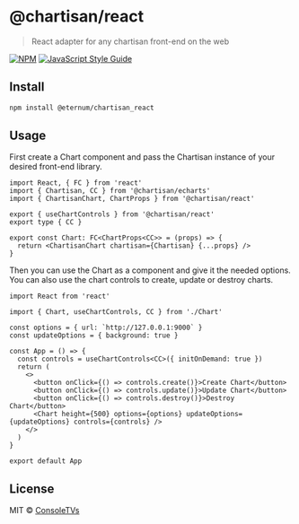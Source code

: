 # @chartisan/react

> React adapter for any chartisan front-end on the web

[![NPM](https://img.shields.io/npm/v/@chartisan/react.svg)](https://www.npmjs.com/package/@chartisan/react) [![JavaScript Style Guide](https://img.shields.io/badge/code_style-standard-brightgreen.svg)](https://standardjs.com)

## Install

```bash
npm install @eternum/chartisan_react
```

## Usage

First create a Chart component and pass the Chartisan instance of your desired front-end library.

```tsx
import React, { FC } from 'react'
import { Chartisan, CC } from '@chartisan/echarts'
import { ChartisanChart, ChartProps } from '@chartisan/react'

export { useChartControls } from '@chartisan/react'
export type { CC }

export const Chart: FC<ChartProps<CC>> = (props) => {
  return <ChartisanChart chartisan={Chartisan} {...props} />
}
```

Then you can use the Chart as a component and give it the needed options. You can also use the
chart controls to create, update or destroy charts.

```tsx
import React from 'react'

import { Chart, useChartControls, CC } from './Chart'

const options = { url: `http://127.0.0.1:9000` }
const updateOptions = { background: true }

const App = () => {
  const controls = useChartControls<CC>({ initOnDemand: true })
  return (
    <>
      <button onClick={() => controls.create()}>Create Chart</button>
      <button onClick={() => controls.update()}>Update Chart</button>
      <button onClick={() => controls.destroy()}>Destroy Chart</button>
      <Chart height={500} options={options} updateOptions={updateOptions} controls={controls} />
    </>
  )
}

export default App
```

## License

MIT © [ConsoleTVs](https://github.com/ConsoleTVs)
